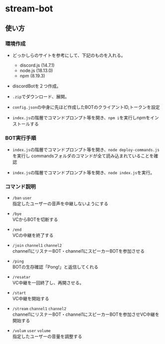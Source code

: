 # stream-bot
## 使い方

### 環境作成
* どっかしらのサイトを参考にして、下記のものを入れる。
    - discord.js (14.7.1)
    - node.js (18.13.0)
    - npm (8.19.3)

* discordBotを２つ作成。

* `.zip`でダウンロード、展開。

* `config.json`の中身に先ほど作成したBOTのクライアントID,トークンを設定

* `index.js`の階層でコマンドプロンプト等を開き、`npm i`を実行しnpmをインストールする


### BOT実行手順

* `index.js`の階層でコマンドプロンプト等を開き、`node deploy-commands.js`を実行し
   commandsフォルダのコマンドが全て読み込まれていることを確認

* `index.js`の階層でコマンドプロンプト等を開き、`node index.js`を実行。



### コマンド説明
* `/ban` `user`<br>
  指定したユーザーの音声を中継しないようにする

* `/bye`<br>
VCからBOTを切断する

* `/end`<br>
VCの中継を終了する

* `/join` `channel1` `channel2`<br>
channel1にリスナーBOT・channel1にスピーカーBOTを参加させる

* `/ping`<br>
BOTの生存確認「Pong!」と返信してくれる

* `/resatar`<br>
VC中継を一回終了し、再開させる。

* `/start`<br>
VC中継を開始する

* `/stream` `channel1` `channel2`<br>
channel1にリスナーBOT・channel1にスピーカーBOTを参加させVC中継を開始する

* `/volum` `user` `volume`<br>
指定したユーザーの音量を調整する


